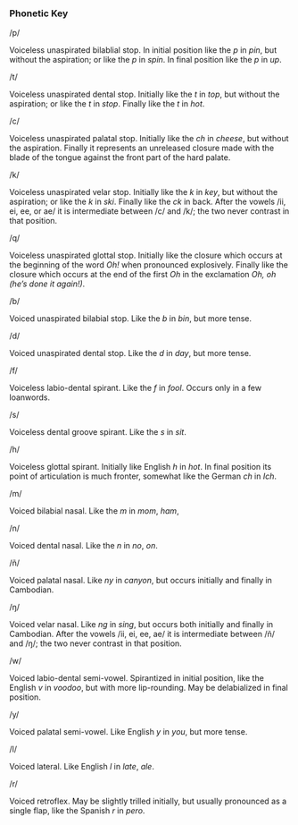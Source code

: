 <article>

### Phonetic Key

<div class="row row__narrow">
  <span class="ipa column">/p/</span>

Voiceless unaspirated bilablial stop. In initial position like the _p_ in _pin_, but without the aspiration; or like the _p_ in _spin_. In final position like the _p_ in _up_.</p>
</div>

<div class="row row__narrow">
  <span class="ipa column">/t/</span> 
  
Voiceless unaspirated dental stop. Initially like the _t_ in _top_, but without the aspiration; or like the _t_ in _stop_. Finally like the _t_ in _hot_. 
</div>

<div class="row row__narrow">
  <span class="ipa column">/c/</span>

Voiceless unaspirated palatal stop. Initially like the _ch_ in _cheese_, but without the aspiration. Finally it represents an unreleased closure made with the blade of the tongue against the front part of the hard palate.
</div>

<div class="row row__narrow">
  <span class="ipa column">/k/</span>

Voiceless unaspirated velar stop. Initially like the _k_ in _key_, but without the aspiration; or like the _k_ in _ski_. Finally like the _ck_ in back. After the vowels <span class="ipa">/ii, ei, ee, or ae/</span> it is intermediate between <span class="ipa">/c/</span> and <span class="ipa">/k/</span>; the two never contrast in that position.
</div>

<div class="row row__narrow">
  <span class="ipa column">/q/</span>

Voiceless unaspirated glottal stop. Initially like the closure which occurs at the beginning of the word _Oh!_ when pronounced explosively. Finally like the closure which occurs at the end of the first _Oh_ in the exclamation _Oh, oh (he’s done it again!)_.
</div>

<div class="row row__narrow">
  <span class="ipa column">/b/</span>

Voiced unaspirated bilabial stop. Like the _b_ in _bin_, but more tense.
</div>

<div class="row row__narrow">
  <span class="ipa column">/d/</span>

Voiced unaspirated dental stop. Like the _d_ in _day_, but more tense.
</div>

<div class="row row__narrow">
  <span class="ipa column">/f/</span>

Voiceless labio-dental spirant. Like the _f_ in _fool_. Occurs only in a few loanwords.
</div>

<div class="row row__narrow">
  <span class="ipa column">/s/</span>

Voiceless dental groove spirant. Like the _s_ in _sit_.
</div>

<div class="row row__narrow">
  <span class="ipa column">/h/</span>

Voiceless glottal spirant. Initially like English _h_ in _hot_. In final position its point of articulation is much fronter, somewhat like the German _ch_ in _Ich_.
</div>

<div class="row row__narrow">
  <span class="ipa column">/m/</span>

Voiced bilabial nasal. Like the _m_ in _mom_, _ham_,
</div>

<div class="row row__narrow">
  <span class="ipa column">/n/</span>
  
Voiced dental nasal. Like the _n_ in _no_, _on_. 
</div>

<div class="row row__narrow">
  <span class="ipa column">/ñ/</span>

Voiced palatal nasal. Like _ny_ in _canyon_, but occurs initially and finally in Cambodian.
</div>

<div class="row row__narrow">
  <span class="ipa column">/ŋ/</span>

Voiced velar nasal. Like _ng_ in _sing_, but occurs both initially and finally in Cambodian. After the vowels <span class="ipa">/ii, ei, ee, ae/</span> it is intermediate between <span class="ipa">/ñ/</span> and <span class="ipa">/ŋ/</span>; the two never contrast in that position.
</div>

<div class="row row__narrow">
  <span class="ipa column">/w/</span>

Voiced labio-dental semi-vowel. Spirantized in initial position, like the English _v_ in _voodoo_, but with more lip-rounding. May be delabialized in final position.
</div>

<div class="row row__narrow">
  <span class="ipa column">/y/</span>

Voiced palatal semi-vowel. Like English _y_ in _you_, but more tense.
</div>
    
<div class="row row__narrow">
  <span class="ipa column">/l/</span>

Voiced lateral. Like English _l_ in _late_, _ale_.
</div>

<div class="row row__narrow">
  <span class="ipa column">/r/</span>

Voiced retroflex. May be slightly trilled initially, but usually pronounced as a single flap, like the Spanish _r_ in _pero_.
</div>

</article>

